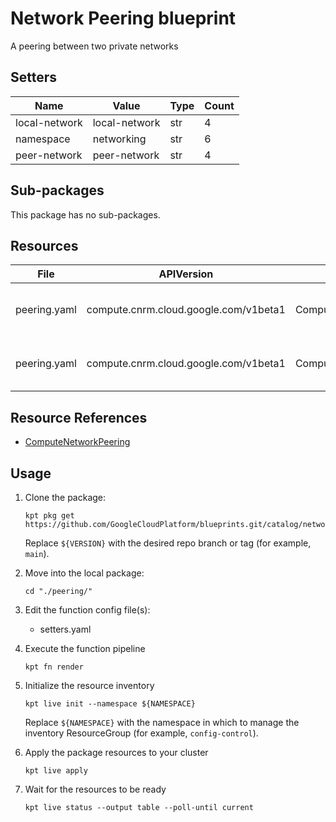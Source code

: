<!-- BEGINNING OF PRE-COMMIT-BLUEPRINT DOCS HOOK:TITLE -->
# Network Peering blueprint


<!-- END OF PRE-COMMIT-BLUEPRINT DOCS HOOK:TITLE -->
<!-- BEGINNING OF PRE-COMMIT-BLUEPRINT DOCS HOOK:BODY -->
A peering between two private networks

## Setters

|     Name      |     Value     | Type | Count |
|---------------|---------------|------|-------|
| local-network | local-network | str  |     4 |
| namespace     | networking    | str  |     6 |
| peer-network  | peer-network  | str  |     4 |

## Sub-packages

This package has no sub-packages.

## Resources

|     File     |              APIVersion               |         Kind          |             Name              | Namespace |
|--------------|---------------------------------------|-----------------------|-------------------------------|-----------|
| peering.yaml | compute.cnrm.cloud.google.com/v1beta1 | ComputeNetworkPeering | local-network-to-peer-network | namespace |
| peering.yaml | compute.cnrm.cloud.google.com/v1beta1 | ComputeNetworkPeering | peer-network-to-local-network | namespace |

## Resource References

- [ComputeNetworkPeering](https://cloud.google.com/config-connector/docs/reference/resource-docs/compute/computenetworkpeering)

## Usage

1.  Clone the package:
    ```shell
    kpt pkg get https://github.com/GoogleCloudPlatform/blueprints.git/catalog/networking/peering@${VERSION}
    ```
    Replace `${VERSION}` with the desired repo branch or tag
    (for example, `main`).

1.  Move into the local package:
    ```shell
    cd "./peering/"
    ```

1.  Edit the function config file(s):
    - setters.yaml

1.  Execute the function pipeline
    ```shell
    kpt fn render
    ```

1.  Initialize the resource inventory
    ```shell
    kpt live init --namespace ${NAMESPACE}
    ```
    Replace `${NAMESPACE}` with the namespace in which to manage
    the inventory ResourceGroup (for example, `config-control`).

1.  Apply the package resources to your cluster
    ```shell
    kpt live apply
    ```

1.  Wait for the resources to be ready
    ```shell
    kpt live status --output table --poll-until current
    ```

<!-- END OF PRE-COMMIT-BLUEPRINT DOCS HOOK:BODY -->
